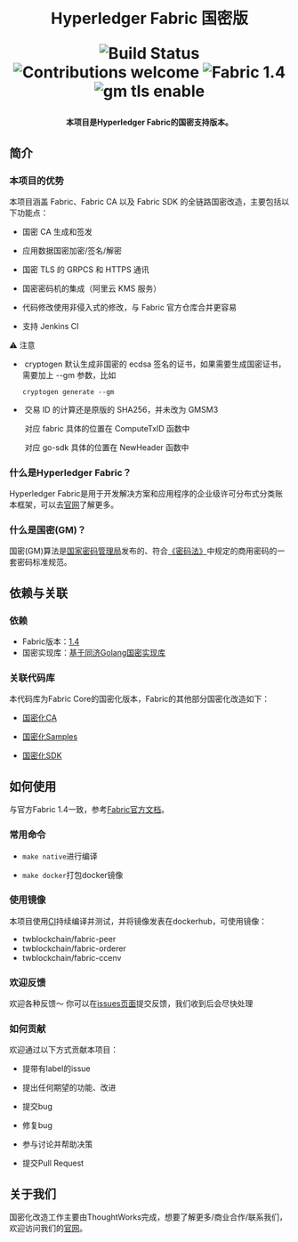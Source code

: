 <h1 align="center">
  <br>
  Hyperledger Fabric 国密版
  <br>
  <p align="center">
    <a herf="https://ci.blockchain.thoughtworks.cn/blue/organizations/jenkins/fabric-gm%2Ffabric-core/activity">
      <img src="https://ci.blockchain.thoughtworks.cn/buildStatus/icon?job=fabric-gm%2Ffabric-core" alt="Build Status">
    </a>
    <img src="https://img.shields.io/badge/contributions-welcome-orange.svg" alt="Contributions welcome">
    <img src="https://img.shields.io/badge/Fabric-1.4-blue" alt="Fabric 1.4">
    <img src="https://img.shields.io/badge/GM-enable-green" alt="gm tls enable">
  </p>
</h1>
<h4 align="center">本项目是Hyperledger Fabric的国密支持版本。</h4>

## 简介

### 本项目的优势
本项目涵盖 Fabric、Fabric CA 以及 Fabric SDK 的全链路国密改造，主要包括以下功能点：
* 国密 CA 生成和签发

* 应用数据国密加密/签名/解密

* 国密 TLS 的 GRPCS 和 HTTPS 通讯

* 国密密码机的集成（阿里云 KMS 服务）

* 代码修改使用非侵入式的修改，与 Fabric 官方仓库合并更容易

* 支持 Jenkins CI

  

⚠️ 注意

- ​	cryptogen 默认生成非国密的 ecdsa 签名的证书，如果需要生成国密证书，需要加上 --gm 参数，比如

   	`cryptogen generate --gm`

  

- ​	交易 ID 的计算还是原版的 SHA256，并未改为 GMSM3

  ​	对应 fabric 具体的位置在 ComputeTxID 函数中

  ​	对应 go-sdk 具体的位置在 NewHeader 函数中	

  

### 什么是Hyperledger Fabric？

Hyperledger Fabric是用于开发解决方案和应用程序的企业级许可分布式分类账本框架，可以去[官网](https://www.hyperledger.org/use/fabric)了解更多。



### 什么是国密(GM)？
国密(GM)算法是[国家密码管理局](https://www.oscca.gov.cn/)发布的、符合[《密码法》](http://www.npc.gov.cn/npc/c30834/201910/6f7be7dd5ae5459a8de8baf36296bc74.shtml)中规定的商用密码的一套密码标准规范。



## 依赖与关联

### 依赖
* Fabric版本：[1.4](https://github.com/hyperledger/fabric/tree/release-1.4)
* 国密实现库：[基于同济Golang国密实现库](https://github.com/Hyperledger-TWGC/tjfoc-gm)

### 关联代码库
本代码库为Fabric Core的国密化版本，Fabric的其他部分国密化改造如下：
* [国密化CA](https://github.com/tw-bc-group/fabric-ca)

* [国密化Samples](https://github.com/tw-bc-group/fabric-samples)

* [国密化SDK](https://github.com/tw-bc-group/fabric-sdk-go)

  

## 如何使用
与官方Fabric 1.4一致，参考[Fabric官方文档](https://wiki.hyperledger.org/display/fabric)。



### 常用命令
* `make native`进行编译

* `make docker`打包docker镜像

### 使用镜像

本项目使用[CI](https://ci.blockchain.thoughtworks.cn/blue/organizations/jenkins/fabric-gm%2Ffabric-core/activity)持续编译并测试，并将镜像发表在dockerhub，可使用镜像：

* twblockchain/fabric-peer
* twblockchain/fabric-orderer
* twblockchain/fabric-ccenv


### 欢迎反馈
欢迎各种反馈～ 你可以在[issues页面](https://github.com/tw-bc-group/fabric/issues)提交反馈，我们收到后会尽快处理



### 如何贡献
欢迎通过以下方式贡献本项目：

* 提带有label的issue

* 提出任何期望的功能、改进

* 提交bug

* 修复bug

* 参与讨论并帮助决策

* 提交Pull Request

  

## 关于我们
国密化改造工作主要由ThoughtWorks完成，想要了解更多/商业合作/联系我们，欢迎访问我们的[官网](https://blockchain.thoughtworks.cn/)。
